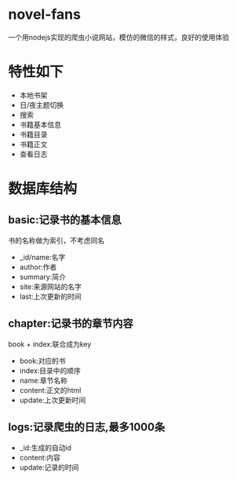 # novel-fans
一个用nodejs实现的爬虫小说网站，模仿的微信的样式，良好的使用体验

# 特性如下
+ 本地书架
+ 日/夜主题切换
+ 搜索
+ 书籍基本信息
+ 书籍目录
+ 书籍正文
+ 查看日志

# 数据库结构
## basic:记录书的基本信息
书的名称做为索引，不考虑同名
+ _id/name:名字
+ author:作者
+ summary:简介
+ site:来源网站的名字
+ last:上次更新的时间

## chapter:记录书的章节内容

book + index:联合成为key

+ book:对应的书
+ index:目录中的顺序
+ name:章节名称
+ content:正文的html
+ update:上次更新时间

## logs:记录爬虫的日志,最多1000条
+ _id:生成的自动id
+ content:内容
+ update:记录的时间

